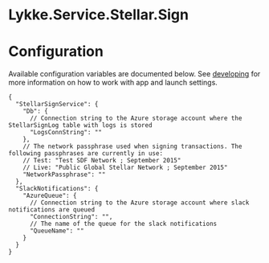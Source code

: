# Lykke.Service.Stellar.Sign

# Configuration
Available configuration variables are documented below. See [developing](https://github.com/LykkeCity/lykke.dotnettemplates/tree/master/Lykke.Service.LykkeService#developing) for more information on how to work with app and launch settings.
```
{
  "StellarSignService": {
    "Db": {
      // Connection string to the Azure storage account where the StellarSignLog table with logs is stored
      "LogsConnString": ""
    },
    // The network passphrase used when signing transactions. The following passphrases are currently in use:
    // Test: "Test SDF Network ; September 2015"
    // Live: "Public Global Stellar Network ; September 2015"
    "NetworkPassphrase": ""
  },
  "SlackNotifications": {
    "AzureQueue": {
      // Connection string to the Azure storage account where slack notifications are queued
      "ConnectionString": "",
      // The name of the queue for the slack notifications
      "QueueName": ""
    }
  }
}
```
